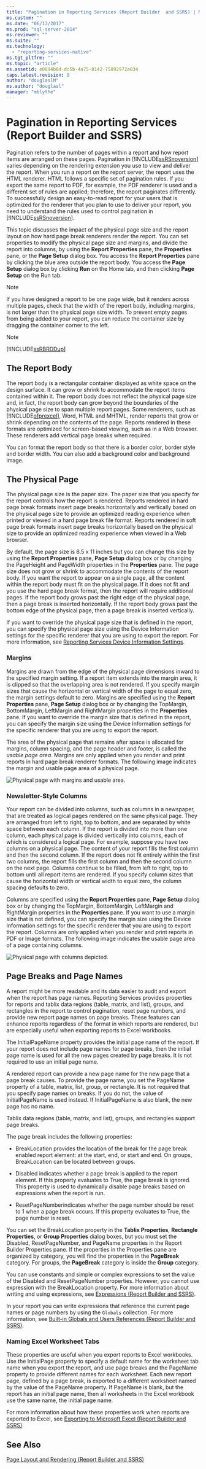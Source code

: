 ```yaml
---
title: "Pagination in Reporting Services (Report Builder  and SSRS) | Microsoft Docs"
ms.custom: ""
ms.date: "06/13/2017"
ms.prod: "sql-server-2014"
ms.reviewer: ""
ms.suite: ""
ms.technology: 
  - "reporting-services-native"
ms.tgt_pltfrm: ""
ms.topic: "article"
ms.assetid: e0894b0d-dc5b-4a75-8142-75092972a034
caps.latest.revision: 8
author: "douglaslM"
ms.author: "douglasl"
manager: "mblythe"
---
```

# Pagination in Reporting Services (Report Builder  and SSRS)
  Pagination refers to the number of pages within a report and how report items are arranged on these pages. Pagination in [!INCLUDE[ssRSnoversion](../../../includes/ssrsnoversion-md.md)] varies depending on the rendering extension you use to view and deliver the report. When you run a report on the report server, the report uses the HTML renderer. HTML follows a specific set of pagination rules. If you export the same report to PDF, for example, the PDF renderer is used and a different set of rules are applied; therefore, the report paginates differently. To successfully design an easy-to-read report for your users that is optimized for the renderer that you plan to use to deliver your report, you need to understand the rules used to control pagination in [!INCLUDE[ssRSnoversion](../../../includes/ssrsnoversion-md.md)].  
  
 This topic discusses the impact of the physical page size and the report layout on how hard page break renderers render the report. You can set properties to modify the physical page size and margins, and divide the report into columns, by using the **Report Properties** pane, the **Properties** pane, or the **Page Setup** dialog box. You access the **Report Properties** pane by clicking the blue area outside the report body. You access the **Page Setup** dialog box by clicking **Run** on the Home tab, and then clicking **Page Setup** on the Run tab.  
  
> [!NOTE]  
>  If you have designed a report to be one page wide, but it renders across multiple pages, check that the width of the report body, including margins, is not larger than the physical page size width. To prevent empty pages from being added to your report, you can reduce the container size by dragging the container corner to the left.  
  
> [!NOTE]  
>  [!INCLUDE[ssRBRDDup](../../includes/ssrbrddup-md.md)]  
  
## The Report Body  
 The report body is a rectangular container displayed as white space on the design surface. It can grow or shrink to accommodate the report items contained within it. The report body does not reflect the physical page size and, in fact, the report body can grow beyond the boundaries of the physical page size to span multiple report pages. Some renderers, such as [!INCLUDE[ofprexcel](../../includes/ofprexcel-md.md)], Word, HTML and MHTML, render reports that grow or shrink depending on the contents of the page. Reports rendered in these formats are optimized for screen-based viewing, such as in a Web browser. These renderers add vertical page breaks when required.  
  
 You can format the report body so that there is a border color, border style and border width. You can also add a background color and background image.  
  
## The Physical Page  
 The physical page size is the paper size. The paper size that you specify for the report controls how the report is rendered. Reports rendered in hard page break formats insert page breaks horizontally and vertically based on the physical page size to provide an optimized reading experience when printed or viewed in a hard page break file format. Reports rendered in soft page break formats insert page breaks horizontally based on the physical size to provide an optimized reading experience when viewed in a Web browser.  
  
 By default, the page size is 8.5 x 11 inches but you can change this size by using the **Report Properties** pane, **Page Setup** dialog box or by changing the PageHeight and PageWidth properties in the **Properties** pane. The page size does not grow or shrink to accommodate the contents of the report body. If you want the report to appear on a single page, all the content within the report body must fit on the physical page. If it does not fit and you use the hard page break format, then the report will require additional pages. If the report body grows past the right edge of the physical page, then a page break is inserted horizontally. If the report body grows past the bottom edge of the physical page, then a page break is inserted vertically.  
  
 If you want to override the physical page size that is defined in the report, you can specify the physical page size using the Device Information settings for the specific renderer that you are using to export the report. For more information, see [Reporting Services Device Information Settings](http://go.microsoft.com/fwlink/?LinkId=102515).  
  
### Margins  
 Margins are drawn from the edge of the physical page dimensions inward to the specified margin setting. If a report item extends into the margin area, it is clipped so that the overlapping area is not rendered. If you specify margin sizes that cause the horizontal or vertical width of the page to equal zero, the margin settings default to zero. Margins are specified using the **Report Properties** pane, **Page Setup** dialog box or by changing the TopMargin, BottomMargin, LeftMargin and RightMargin properties in the **Properties** pane. If you want to override the margin size that is defined in the report, you can specify the margin size using the Device Information settings for the specific renderer that you are using to export the report.  
  
 The area of the physical page that remains after space is allocated for margins, column spacing, and the page header and footer, is called the *usable page area*. Margins are only applied when you render and print reports in hard page break renderer formats. The following image indicates the margin and usable page area of a physical page.  
  
 ![Physical page with margins and usable area.](../../2014/reporting-services/media/rspagemargins.gif "Physical page with margins and usable area.")  
  
### Newsletter-Style Columns  
 Your report can be divided into columns, such as columns in a newspaper, that are treated as logical pages rendered on the same physical page. They are arranged from left to right, top to bottom, and are separated by white space between each column. If the report is divided into more than one column, each physical page is divided vertically into columns, each of which is considered a logical page. For example, suppose you have two columns on a physical page. The content of your report fills the first column and then the second column. If the report does not fit entirely within the first two columns, the report fills the first column and then the second column on the next page. Columns continue to be filled, from left to right, top to bottom until all report items are rendered. If you specify column sizes that cause the horizontal width or vertical width to equal zero, the column spacing defaults to zero.  
  
 Columns are specified using the **Report Properties** pane, **Page Setup** dialog box or by changing the TopMargin, BottomMargin, LeftMargin and RightMargin properties in the **Properties** pane. If you want to use a margin size that is not defined, you can specify the margin size using the Device Information settings for the specific renderer that you are using to export the report. Columns are only applied when you render and print reports in PDF or Image formats. The following image indicates the usable page area of a page containing columns.  
  
 ![Physical page with columns depicted.](../../2014/reporting-services/media/rspagecolumns.gif "Physical page with columns depicted.")  
  
## Page Breaks and Page Names  
 A report might be more readable and its data easier to audit and export when the report has page names. Reporting Services provides properties for reports and tablix data regions (table, matrix, and list), groups, and rectangles in the report to control pagination, reset page numbers, and provide new report page names on page breaks. These features can enhance reports regardless of the format in which reports are rendered, but are especially useful when exporting reports to Excel workbooks.  
  
 The InitialPageName property provides the initial page name of the report. If your report does not include page names for page breaks, then the initial page name is used for all the new pages created by page breaks. It is not required to use an initial page name.  
  
 A rendered report can provide a new page name for the new page that a page break causes. To provide the page name, you set the PageName property of a table, matrix, list, group, or rectangle. It is not required that you specify page names on breaks. If you do not, the value of InitialPageName is used instead. If InitialPageName is also blank, the new page has no name.  
  
 Tablix data regions (table, matrix, and list), groups, and rectangles support page breaks.  
  
 The page break includes the following properties:  
  
-   BreakLocation provides the location of the break for the page break enabled report element: at the start, end, or start and end. On groups, BreakLocation can be located between groups.  
  
-   Disabled indicates whether a page break is applied to the report element. If this property evaluates to True, the page break is ignored. This property is used to dynamically disable page breaks based on expressions when the report is run.  
  
-   ResetPageNumberindicates whether the page number should be reset to 1 when a page break occurs. If this property evaluates to True, the page number is reset.  
  
 You can set the BreakLocation property in the **Tablix Properties**, **Rectangle Properties**, or **Group Properties** dialog boxes, but you must set the Disabled, ResetPageNumber, and PageName properties in the Report Builder Properties pane. If the properties in the Properties pane are organized by category, you will find the properties in the **PageBreak** category. For groups, the **PageBreak** category is inside the **Group** category.  
  
 You can use constants and simple or complex expressions to set the value of the Disabled and ResetPageNumber properties. However, you cannot use expression with the BreakLocation property. For more information about writing and using expressions, see [Expressions &#40;Report Builder and SSRS&#41;](report-design/expressions-report-builder-and-ssrs.md).  
  
 In your report you can write expressions that reference the current page names or page numbers by using the `Globals` collection. For more information, see [Built-in Globals and Users References &#40;Report Builder and SSRS&#41;](report-design/built-in-collections-built-in-globals-and-users-references-report-builder.md).  
  
### Naming Excel Worksheet Tabs  
 These properties are useful when you export reports to Excel workbooks. Use the InitialPage property to specify a default name for the worksheet tab name when you export the report, and use page breaks and the PageName property to provide different names for each worksheet. Each new report page, defined by a page break, is exported to a different worksheet named by the value of the PageName property. If PageName is blank, but the report has an initial page name, then all worksheets in the Excel workbook use the same name, the initial page name.  
  
 For more information about how these properties work when reports are exported to Excel, see [Exporting to Microsoft Excel &#40;Report Builder and SSRS&#41;](report-builder/exporting-to-microsoft-excel-report-builder-and-ssrs.md).  
  
## See Also  
 [Page Layout and Rendering &#40;Report Builder and SSRS&#41;](report-design/page-layout-and-rendering-report-builder-and-ssrs.md)  
  
  